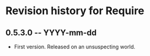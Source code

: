 # Revision history for Require

## 0.5.3.0 -- YYYY-mm-dd

* First version. Released on an unsuspecting world.
